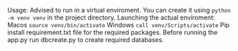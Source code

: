 Usage:
Advised to run in a virtual enviroment. You can create it using 
`python -m venv venv` in the project directory.
Launching the actual enviroment:
Macos
`source venv/bin/activate`
Windows
`call venv/Scripts/activate`
Pip install requirement.txt file for the required packages.
Before running the app.py run dbcreate.py to create required databases.
